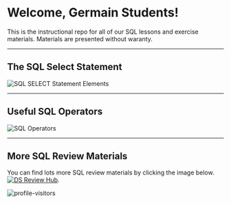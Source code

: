 # Welcome, Germain Students!

This is the instructional repo for all of our SQL lessons and exercise materials. Materials are presented without waranty. 

___

## The SQL Select Statement


![SQL SELECT Statement Elements](https://i.pinimg.com/564x/1c/56/71/1c5671e3ddb2d4a9f30d5aac74811cb3.jpg)

___

## Useful SQL Operators

![SQL Operators](https://i.pinimg.com/564x/cf/d7/43/cfd7433698b0ef4bd75e803333df8467.jpg)

___

## More SQL Review Materials

You can find lots more SQL review materials by clicking the image below. [![DS Review Hub](https://i.pinimg.com/564x/bd/a5/99/bda599a6ddb4e30c1e99e649597e6330.jpg)](https://ds-review-hub.github.io/sql_reviews).

![profile-visitors](https://visitor-badge.glitch.me/badge?page_id=https://github.com/CodeupClassroom/germain-mysql-exercises)
